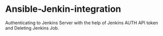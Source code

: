 # Ansible-Jenkin-integration
Authenticating to Jenkins Server with the help of Jenkins AUTH API token and Deleting Jenkins Job.

